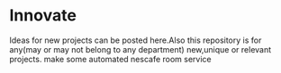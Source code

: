 # Innovate
Ideas for new projects can be posted here.Also this repository is for any(may or may not belong to any department) new,unique or relevant projects.
make some automated nescafe room service
